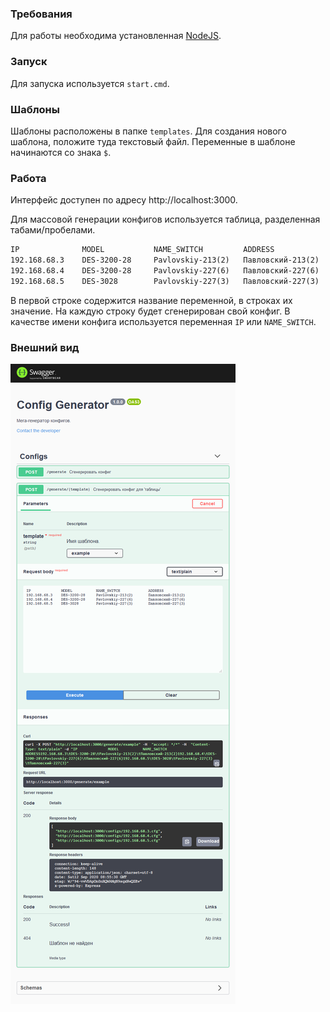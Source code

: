 ### Требования
Для работы необходима установленная [NodeJS](https://nodejs.org/en/download/).

### Запуск
Для запуска используется `start.cmd`.

### Шаблоны
Шаблоны расположены в папке `templates`. Для создания нового шаблона, положите туда текстовый файл. Переменные в шаблоне начинаются со знака `$`.

### Работа
Интерфейс доступен по адресу http://localhost:3000.

Для массовой генерации конфигов используется таблица, разделенная табами/пробелами.
```txt
IP              MODEL           NAME_SWITCH         ADDRESS
192.168.68.3    DES-3200-28     Pavlovskiy-213(2)   Павловский-213(2)
192.168.68.4    DES-3200-28     Pavlovskiy-227(6)   Павловский-227(6)
192.168.68.5    DES-3028        Pavlovskiy-227(3)   Павловский-227(3)
```
В первой строке содержится название переменной, в строках их значение. На каждую строку будет сгенерирован свой конфиг. В качестве имени конфига используется переменная `IP` или `NAME_SWITCH`.

### Внешний вид
![внешний-вид](ui.png)